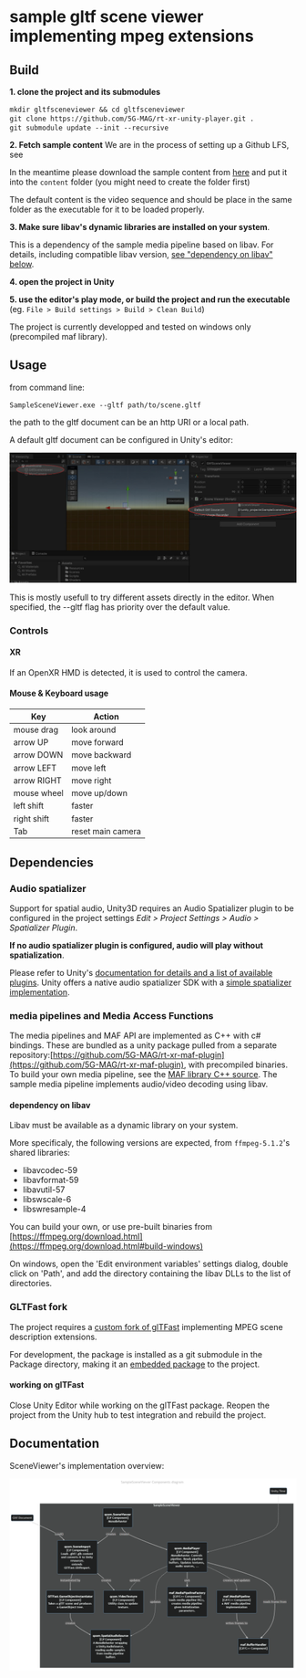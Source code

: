 # sample gltf scene viewer implementing mpeg extensions 

## Build

**1. clone the project and its submodules**
```
mkdir gltfsceneviewer && cd gltfsceneviewer
git clone https://github.com/5G-MAG/rt-xr-unity-player.git .
git submodule update --init --recursive
```

**2. Fetch sample content**
We are in the process of setting up a Github LFS, see

In the meantime please download the sample content from [here](https://owncloud.fokus.fraunhofer.de/index.php/s/D9t6UsxTNhdeZ2i) and put it into the `content` folder (you might need to create the folder first)

The default content is the video sequence and should be place in the same folder as the executable for it to be loaded properly.


**3. Make sure libav's dynamic libraries are installed on your system**. 

This is a dependency of the sample media pipeline based on libav. For details, including compatible libav version, [see "dependency on libav" below](#dependency-on-libav).


**4. open the project in Unity**


**5. use the editor's play mode, or build the project and run the executable** (eg. `File > Build settings > Build > Clean Build`)

The project is currently developped and tested on windows only (precompiled maf library).


## Usage

from command line: 
```
SampleSceneViewer.exe --gltf path/to/scene.gltf
``` 

the path to the gltf document can be an http URI or a local path.

A default gltf document can be configured in Unity's editor:

![Adding a default gltf uri](/doc/images/default-gltf-uri.jpg "Adding a default gltf uri")

This is mostly usefull to try different assets directly in the editor. When specified, the --gltf flag has priority over the default value.


### Controls

#### XR

If an OpenXR HMD is detected, it is used to control the camera.

#### Mouse & Keyboard usage

| Key           | Action                |
|---------------|-----------------------|
| mouse drag    | look around           |
| arrow UP      | move forward          |
| arrow DOWN    | move backward         |
| arrow LEFT    | move left             |
| arrow RIGHT   | move right            |
| mouse wheel   | move up/down          |
| left shift    | faster                |
| right shift   | faster                |
| Tab           | reset main camera     |



## Dependencies

### Audio spatializer

Support for spatial audio, Unity3D requires an Audio Spatializer plugin to be configured in the project settings *Edit > Project Settings > Audio > Spatializer Plugin*.

**If no audio spatializer plugin is configured, audio will play without spatialization**.

Please refer to Unity's [documentation for details and a list of available plugins](https://docs.unity3d.com/Manual/VRAudioSpatializer.html). 
Unity offers a native audio spatializer SDK with a [simple spatializer implementation](https://docs.unity3d.com/Manual/AudioSpatializerSDK.html).


### **media pipelines and Media Access Functions**

The media pipelines and MAF API are implemented as C++ with c# bindings. 
These are bundled as a unity package pulled from a separate repository:[https://github.com/5G-MAG/rt-xr-maf-plugin](https://github.com/5G-MAG/rt-xr-maf-plugin), with precompiled binaries. To build your own media pipeline, see the [MAF library C++ source](https://github.com/5G-MAG/rt-xr-maf-native). The sample media pipeline implements audio/video decoding using libav.


#### **dependency on libav**

Libav must be available as a dynamic library on your system.

More specificaly, the following versions are expected, from `ffmpeg-5.1.2`'s shared libraries:
- libavcodec-59
- libavformat-59
- libavutil-57
- libswscale-6
- libswresample-4

You can build your own, or use pre-built binaries from [https://ffmpeg.org/download.html](https://ffmpeg.org/download.html#build-windows)

On windows, open the 'Edit environment variables' settings dialog, double click on 'Path', and add the directory containing the libav DLLs to the list of directories.


### **GLTFast fork**

The project requires a [custom fork of glTFast](https://github.com/5G-MAG/rt-xr-gITFast) implementing MPEG scene description extensions.

For development, the package is installed as a git submodule in the Package directory, making it an [embedded package](https://docs.unity3d.com/Manual/CustomPackages.html#EmbedMe) to the project.

#### working on glTFast

Close Unity Editor while working on the glTFast package.
Reopen the project from the Unity hub to test integration and rebuild the project.


## Documentation

SceneViewer's implementation overview: 

![Components diagram](/doc/images/SceneViewerComponentsDiagram.png "Adding a default gltf uri")
